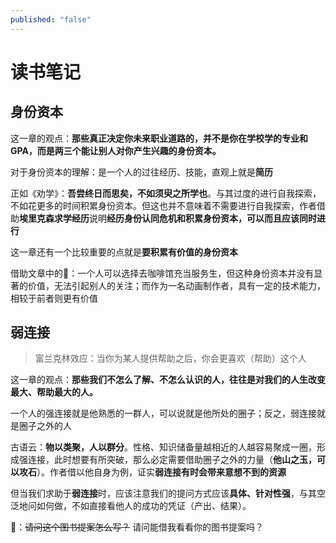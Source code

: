 ```yaml
---
published: "false"
---
```

# 读书笔记

## 身份资本

这一章的观点：**那些真正决定你未来职业道路的，并不是你在学校学的专业和GPA，而是两三个能让别人对你产生兴趣的身份资本。**

对于身份资本的理解：是一个人的过往经历、技能，直观上就是**简历**

正如《劝学》：**吾尝终日而思矣，不如须臾之所学也**。与其过度的进行自我探索，不如花更多的时间积累身份资本。但这也并不意味着不需要进行自我探索，作者借助**埃里克森求学经历**说明**经历身份认同危机和积累身份资本，可以而且应该同时进行**

这一章还有一个比较重要的点就是**要积累有价值的身份资本**

借助文章中的🌰：一个人可以选择去咖啡馆充当服务生，但这种身份资本并没有显著的价值，无法引起别人的关注；而作为一名动画制作者，具有一定的技术能力，相较于前者则更有价值

## 弱连接

> 富兰克林效应：当你为某人提供帮助之后，你会更喜欢（帮助）这个人

这一章的观点：**那些我们不怎么了解、不怎么认识的人，往往是对我们的人生改变最大、帮助最大的人。**

一个人的强连接就是他熟悉的一群人，可以说就是他所处的圈子；反之，弱连接就是圈子之外的人

古语云：**物以类聚，人以群分**。性格、知识储备量越相近的人越容易聚成一圈，形成强连接，此时想要有所突破，那么必定需要借助圈子之外的力量（**他山之玉，可以攻石**）。作者借以他自身为例，证实**弱连接有时会带来意想不到的资源**

但当我们求助于**弱连接**时，应该注意我们的提问方式应该**具体、针对性强**，与其空泛地问如何做，不如直接看他人的成功的凭证（产出、结果）。

🌰：~~请问这个图书提案怎么写？~~	请问能借我看看你的图书提案吗？